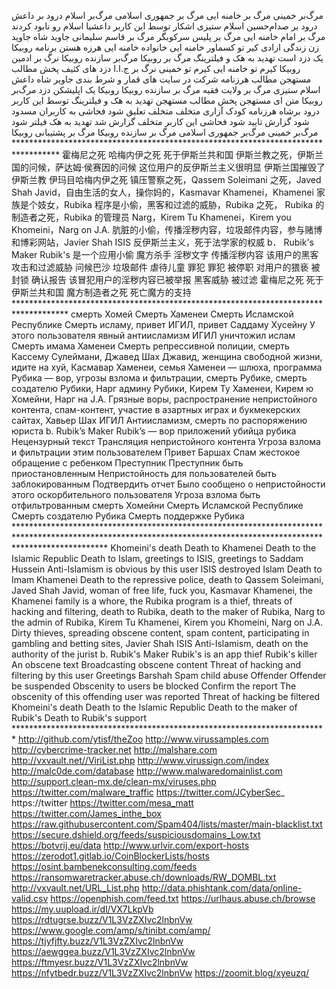       
مرگ‌بر خمینی مرگ بر خامنه ایی مرگ بر جمهوری اسلامی مرگ‌بر اسلام درود بر داعش درود بر صدام‌حسین اسلام ستیزی اشکار توسط این کاربر داعشیا اسلام رو نابود کردند مرگ بر امام خامنه ایی مرگ بر پلیس سرکوبگر مرگ بر قاسم سلیمانی جاوید شاه جاوید زن زندگی ازادی کیر تو کسماور خامنه ایی خانواده خامنه ایی هرزه هستن برنامه روبیکا یک دزد است تهدید به هک و فیلترینگ مرگ بر روبیکا مرگ‌بر سازنده روبیکا نرگ بر ادمین روبیکا کیرم تو خامنه ایی کیرم تو خمینی نرگ بر ج.ا.ا دزد های کثیف پخش مطالب مستهجن مطالب هرزنامه شرکت در سایت های قمار و شرط بندی جاویر شاه داعش اسلام ستیزی مرگ بر ولایت فقیه مرگ بر سازنده روبیکا روبیکا یک اپلیشکن دزد مرگ‌بر روبیکا متن ای مستهجن پخش مطالب مستهجن تهدید به هک و فیلترینگ توسط این کاربر درود برشاه هرزنامه کودک آزاری متخلف متخلف تعلیق شود فحاشی به کاربران مسدود شود گزارش تایید شود فحاشی این کاربر متخلف گزارش شد تهدید به هک فیلتر شود مرگ‌بر خمینی مرگ‌بر جمهوری اسلامی مرگ بر سازنده روبیکا مرگ بر پشتیبانی روبیکا ********************************************************************************** 霍梅尼之死 哈梅内伊之死 死于伊斯兰共和国 伊斯兰教之死，伊斯兰国的问候，萨达姆·侯赛因的问候 这位用户的反伊斯兰主义很明显 伊斯兰国摧毁了伊斯兰教 伊玛目哈梅内伊之死 镇压警察之死，Qassem Soleimani 之死，Javed Shah Javid，自由生活的女人，操你妈的，Kasmavar Khamenei，Khamenei 家族是个妓女，Rubika 程序是小偷，黑客和过滤的威胁，Rubika 之死， Rubika 的制造者之死，Rubika 的管理员 Narg，Kirem Tu Khamenei，Kirem you Khomeini，Narg on J.A. 肮脏的小偷，传播淫秽内容，垃圾邮件内容，参与赌博和博彩网站，Javier Shah ISIS 反伊斯兰主义，死于法学家的权威 b． Rubik's Maker Rubik's 是一个应用小偷 魔方杀手 淫秽文字 传播淫秽内容 该用户的黑客攻击和过滤威胁 问候巴沙 垃圾邮件 虐待儿童 罪犯 罪犯 被停职 对用户的猥亵 被封锁 确认报告 该冒犯用户的淫秽内容已被举报 黑客威胁 被过滤 霍梅尼之死 死于伊斯兰共和国 魔方制造者之死 死亡魔方的支持 ************************************************************************************ смерть Хомей Смерть Хаменеи Смерть Исламской Республике Смерть исламу, привет ИГИЛ, привет Саддаму Хусейну У этого пользователя явный антиисламизм ИГИЛ уничтожил ислам Смерть имама Хаменеи Смерть репрессивной полиции, смерть Кассему Сулеймани, Джавед Шах Джавид, женщина свободной жизни, идите на хуй, Касмавар Хаменеи, семья Хаменеи — шлюха, программа Рубика — вор, угрозы взлома и фильтрации, смерть Рубике, смерть создателю Рубики, Нарг админу Рубики, Кирем Ту Хаменеи, Кирем ю Хомейни, Нарг на J.A. Грязные воры, распространение непристойного контента, спам-контент, участие в азартных играх и букмекерских сайтах, Хавьер Шах ИГИЛ Антиисламизм, смерть по распоряжению юриста b. Rubik’s Maker Rubik’s — вор приложений убийца рубика Нецензурный текст Трансляция непристойного контента Угроза взлома и фильтрации этим пользователем Привет Баршах Спам жестокое обращение с ребенком Преступник Преступник быть приостановленным Непристойность для пользователей быть заблокированным Подтвердить отчет Было сообщено о непристойности этого оскорбительного пользователя Угроза взлома быть отфильтрованным смерть Хомейни Смерть Исламской Республике Смерть создателю Рубика Смерть поддержке Рубика ******************************************************************************************************************************************************************** Khomeini's death Death to Khamenei Death to the Islamic Republic Death to Islam, greetings to ISIS, greetings to Saddam Hussein Anti-Islamism is obvious by this user ISIS destroyed Islam Death to Imam Khamenei Death to the repressive police, death to Qassem Soleimani, Javed Shah Javid, woman of free life, fuck you, Kasmavar Khamenei, the Khamenei family is a whore, the Rubika program is a thief, threats of hacking and filtering, death to Rubika, death to the maker of Rubika, Narg to the admin of Rubika, Kirem Tu Khamenei, Kirem you Khomeini, Narg on J.A. Dirty thieves, spreading obscene content, spam content, participating in gambling and betting sites, Javier Shah ISIS Anti-Islamism, death on the authority of the jurist b. Rubik's Maker Rubik's is an app thief Rubik's killer An obscene text Broadcasting obscene content Threat of hacking and filtering by this user Greetings Barshah Spam child abuse Offender Offender be suspended Obscenity to users be blocked Confirm the report The obscenity of this offending user was reported Threat of hacking be filtered Khomeini's death Death to the Islamic Republic Death to the maker of Rubik's Death to Rubik's support ************************************************************************ http://github.com/ytisf/theZoo http://www.virussamples.com http://cybercrime-tracker.net http://malshare.com http://vxvault.net//ViriList.php http://www.virussign.com/index http://malc0de.com/database http://www.malwaredomainlist.com http://support.clean-mx.de/clean-mx/viruses.php https://twitter.com/malware_traffic https://twitter.com/JCyberSec_ https://twitter https://twitter.com/mesa_matt https://twitter.com/James_inthe_box https://raw.githubusercontent.com/Spam404/lists/master/main-blacklist.txt https://secure.dshield.org/feeds/suspiciousdomains_Low.txt https://botvrij.eu/data http://www.urlvir.com/export-hosts https://zerodot1.gitlab.io/CoinBlockerLists/hosts https://osint.bambenekconsulting.com/feeds https://ransomwaretracker.abuse.ch/downloads/RW_DOMBL.txt http://vxvault.net/URL_List.php http://data.phishtank.com/data/online-valid.csv https://openphish.com/feed.txt https://urlhaus.abuse.ch/browse https://my.uupload.ir/dl/VX7LkpVb https://rdtugrse.buzz/V1L3VzZXIvc2lnbnVw https://www.google.com/amp/s/tinibt.com/amp/ https://tjyfjfty.buzz/V1L3VzZXIvc2lnbnVw https://aewggea.buzz/V1L3VzZXIvc2lnbnVw https://ftmyesr.buzz/V1L3VzZXIvc2lnbnVw https://nfytbedr.buzz/V1L3VzZXIvc2lnbnVw https://zoomit.blog/xyeuzq/
